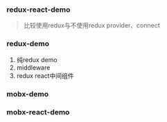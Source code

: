 ### redux-react-demo
> 比较使用redux与不使用redux
> provider、connect

### redux-demo
1. 纯redux demo
2. middleware
3. redux react中间组件

### mobx-demo

### mobx-react-demo